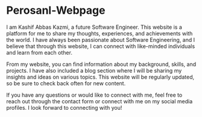 # Perosanl-Webpage
I am Kashif Abbas Kazmi, a future Software Engineer. This website is a platform for me to share my thoughts, experiences, and achievements with the world. I have always been passionate about Software Engineering, and I believe that through this website, I can connect with like-minded individuals and learn from each other.

From my website, you can find information about my background, skills, and projects. I have also included a blog section where I will be sharing my insights and ideas on various topics. This website will be regularly updated, so be sure to check back often for new content.

If you have any questions or would like to connect with me, feel free to reach out through the contact form or connect with me on my social media profiles. I look forward to connecting with you!
